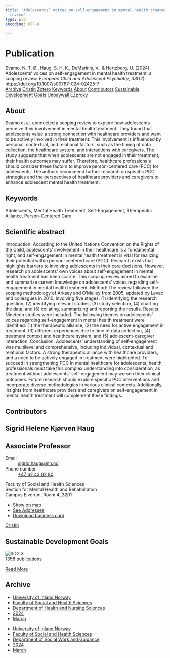 ```yaml
---
title: 'Adolescents’ voices on self-engagement in mental health treatment: a scoping
  review'
type: pub
encoding: UTF-8

---
```

<h1>Publication</h1>
<article id="csl-bib-container-3CNDVIKJ" class="csl-bib-container">
  <div class="csl-bib-body"> <div class="csl-entry">Svamo, N. T. Ø., Haug, S. H. K., DeMarinis, V., &#38; Hertzberg, U. (2024). Adolescents’ voices on self-engagement in mental health treatment: a scoping review. <i>European Child and Adolescent Psychiatry</i>, <i>33</i>(12). <a href="https://doi.org/10.1007/s00787-024-02425-7">https://doi.org/10.1007/s00787-024-02425-7</a></div> </div>
  <div class="csl-bib-buttons">
    <a href="#taxonomy-article-3CNDVIKJ" alt="archive" class="csl-bib-button">Archive</a>
    <a href="https://app.cristin.no/results/show.jsf?id=2257546" alt="Cristin" class="csl-bib-button">Cristin</a>
    <a href="http://zotero.org/groups/5881554/items/3CNDVIKJ" alt="Zotero" class="csl-bib-button">Zotero</a>
    <a href="#keywords-article-3CNDVIKJ" alt="keywords" class="csl-bib-button">Keywords</a>
    <a href="#about-article-3CNDVIKJ" alt="about_pub" class="csl-bib-button">About</a>
    <a href="#contributors-article-3CNDVIKJ" alt="contributors" class="csl-bib-button">Contributors</a>
    <a href="#sdg-article-3CNDVIKJ" alt="sdg" class="csl-bib-button">Sustainable Development Goals</a>
    <a href="https://link.springer.com/content/pdf/10.1007/s00787-024-02425-7.pdf" alt="Unpaywall" class="csl-bib-button">Unpaywall</a>
    <a href="https://link.springer.com/content/pdf/10.1007/s00787-024-02425-7.pdf" alt="EZproxy" class="csl-bib-button">EZproxy</a>
  </div>
  <div id="csl-bib-meta-container-3CNDVIKJ"></div>
</article>
<div id="csl-bib-meta-3CNDVIKJ" class="csl-bib-meta">
  <article id="about-article-3CNDVIKJ" class="about_pub-article">
    <h1>About</h1>
    Svamo et al. conducted a scoping review to explore how adolescents perceive their involvement in mental health treatment. They found that adolescents value a strong connection with healthcare providers and want to be actively involved in their treatment. This involvement is influenced by personal, contextual, and relational factors, such as the timing of data collection, the healthcare system, and interactions with caregivers. The study suggests that when adolescents are not engaged in their treatment, their health outcomes may suffer. Therefore, healthcare professionals should consider these factors to improve person-centered care (PCC) for adolescents. The authors recommend further research on specific PCC strategies and the perspectives of healthcare providers and caregivers to enhance adolescent mental health treatment.
  </article>
  <article id="keywords-article-3CNDVIKJ" class="keywords-article">
    <h1>Keywords</h1>
    Adolescents, Mental Health Treatment, Self-Engagement, Therapeutic Alliance, Person-Centered Care
  </article>
  <article id="abstract-article-3CNDVIKJ" class="abstract-article">
    <h1>Scientific abstract</h1>
    Introduction: According to the United Nations Convention on the Rights of the Child, adolescents’ involvement in their  
healthcare is a fundamental right, and self-engagement in mental health treatment is vital for realizing their potential  
within person-centered care (PCC). Research exists that highlights barriers to involving adolescents in their care decisions.  
However, research on adolescents’ own voices about self-engagement in mental health treatment has been scarce. This  
scoping review aimed to examine and summarize current knowledge on adolescents’ voices regarding self-engagement  
in mental health treatment. Method: The review followed the scoping methodology of Arksey and O’Malley from 2005,  
updated by Levac and colleagues in 2010, involving five stages: (1) identifying the research question, (2) identifying relevant studies, (3) study selection, (4) charting the data, and (5) collating, summarizing and reporting the results. Results:  
Nineteen studies were included. The following themes on adolescents` voices regarding self-engagement in mental health  
treatment were identified: (1) the therapeutic alliance, (2) the need for active engagement in treatment, (3) different experiences due to time of data collection, (4) treatment context and healthcare system, and (5) adolescent-caregiver interaction.  
Conclusion: Adolescents’ understanding of self-engagement was multilevel and comprehensive, including individual, contextual and relational factors. A strong therapeutic alliance with healthcare providers, and a need to be actively engaged  
in treatment were highlighted. To succeed in strengthening PCC in mental healthcare for adolescents, health professionals  
must take this complex understanding into consideration, as treatment without adolescents` self-engagement may worsen  
their clinical outcomes. Future research should explore specific PCC interventions and incorporate diverse methodologies  
in various clinical contexts. Additionally, insights from healthcare providers and caregivers on self-engagement in mental  
health treatment will complement these findings.
  </article>
  <article id="contributors-article-3CNDVIKJ" class="contributors-article">
    <h1>Contributors</h1>
    <div class="personas"> <div class="vrtx-hinn-person-card"> <div class="photo"> <i class="lar la-user-circle missing-person"></i> </div> <div class="info"> <hgroup><h1>Sigrid Helene Kjørven Haug</h1> <h2>Associate Professor</h2> </hgroup><dl> <dt>Email</dt> <dd> <a href="mailto:sigrid.haug@inn.no">sigrid.haug@inn.no</a> </dd> <dt>Phone number</dt> <dd><a href="tel:+4762430280"> +47 62 43 02 80 </a></dd> </dl> <p> Faculty of Social and Health Sciences<br> Section for Mental Health and Rehabilitation<br> Campus Elverum, Room 4L3201 </p> <ul class="vrtx-hinn-links"> <li><a href="https://www.google.com/maps?q=60.88177,11.53669">Show on map</a></li> <li><a href="https://www.inn.no/english/find-an-employee/sigrid-haug.html#vrtx-hinn-addresses">See Addresses</a></li> <li><a href="https://www.inn.no/english/find-an-employee/sigrid-haug.html?vrtx=vcf">Download business card</a></li> </ul> </div> </div> <a href="https://app.cristin.no/persons/show.jsf?id=414155" alt="Cristin URL" class="personas-cristin">Cristin</a> </div>
  </article>
  <article id="sdg-article-3CNDVIKJ" class="sdg-article">
    <h1>Sustainable Development Goals</h1>
    <div class="sdg-container"><div id="sdg3" class="sdg">
        <img src="{{< params subfolder >}}images/sdg/sdg03_en.png" class="image" alt="SDG 3">
        <div class="sdg-overlay">
          <a href="{{< params subfolder >}}en/archive/?sdg=3#archive" class="sdg-publication-count"><span>1358</span> publications</a>
          <p><a href="https://sdgs.un.org/goals/goal3" class="sdg-read-more">Read More</a></p>
        </div>
      </div></div>
  </article>
  <article id="taxonomy-article-3CNDVIKJ" class="taxonomy-article">
    <h1>Archive</h1>
    <ul>
      <li><a href="{{< params subfolder >}}en/archive/?key=3DCRN523">University of Inland Norway</a></li>
      <li><a href="{{< params subfolder >}}en/archive/?key=IDKFS3MX">Faculty of Social and Health Sciences</a></li>
      <li><a href="{{< params subfolder >}}en/archive/?key=GTV4ECMZ">Department of Health and Nursing Sciences</a></li>
      <li><a href="{{< params subfolder >}}en/archive/?key=KNN5LNR7">2024</a></li>
      <li><a href="{{< params subfolder >}}en/archive/?key=79EMMY6R">March</a></li>
    </ul>
    <ul>
      <li><a href="{{< params subfolder >}}en/archive/?key=3DCRN523">University of Inland Norway</a></li>
      <li><a href="{{< params subfolder >}}en/archive/?key=IDKFS3MX">Faculty of Social and Health Sciences</a></li>
      <li><a href="{{< params subfolder >}}en/archive/?key=CU4VFGCV">Department of Social Work and Guidance</a></li>
      <li><a href="{{< params subfolder >}}en/archive/?key=85HRZ8WX">2024</a></li>
      <li><a href="{{< params subfolder >}}en/archive/?key=6ZVPTWE5">March</a></li>
    </ul>
  </article>
</div>
